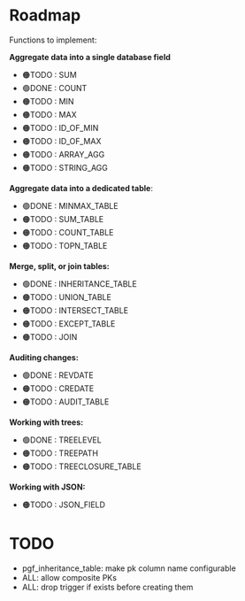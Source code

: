 # Roadmap
Functions to implement:
  
**Aggregate data into a single database field**
* 🟠TODO : SUM
* 🟢DONE : COUNT
* 🟠TODO : MIN
* 🟠TODO : MAX
* 🟠TODO : ID_OF_MIN
* 🟠TODO : ID_OF_MAX
* 🟠TODO : ARRAY_AGG
* 🟠TODO : STRING_AGG

**Aggregate data into a dedicated table**:
  * 🟢DONE : MINMAX_TABLE
  * 🟠TODO : SUM_TABLE
  * 🟠TODO : COUNT_TABLE
  * 🟠TODO : TOPN_TABLE

**Merge, split, or join tables:**
  * 🟢DONE : INHERITANCE_TABLE
  * 🟠TODO : UNION_TABLE
  * 🟠TODO : INTERSECT_TABLE
  * 🟠TODO : EXCEPT_TABLE
  * 🟠TODO : JOIN

**Auditing changes:**
  * 🟢DONE : REVDATE
  * 🟠TODO : CREDATE
  * 🟠TODO : AUDIT_TABLE
 
**Working with trees:**
  * 🟢DONE : TREELEVEL
  * 🟠TODO : TREEPATH
  * 🟠TODO : TREECLOSURE_TABLE

**Working with JSON:**
  * 🟠TODO : JSON_FIELD

# TODO

* pgf_inheritance_table: make pk column name configurable
* ALL: allow composite PKs
* ALL: drop trigger if exists before creating them